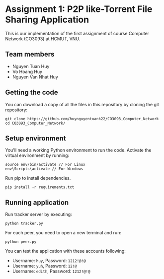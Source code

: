 # Assignment 1: P2P like-Torrent File Sharing Application
This is our implementation of the first assignment of course Computer Network (CO3093) at HCMUT, VNU.

## Team members

- Nguyen Tuan Huy
- Vo Hoang Huy
- Nguyen Van Nhat Huy

## Getting the code

You can download a copy of all the files in this repository by cloning the git repository:

    git clone https://github.com/huynguyentuank22/CO3093_Computer_Network
    cd CO3093_Computer_Network/

## Setup environment

You'll need a working Python environment to run the code.
Activate the virtual environment by running:

    source env/bin/activate // For Linux
    env\Scripts\activate // For Windows

Run pip to install dependencies.

    pip install -r requirements.txt

## Running application
Run tracker server by executing:

    python tracker.py

For each peer, you need to open a new terminal and run:

    python peer.py

You can test the application with these accounts following:

- Username: `huy`, Password: `1212!@!@`
- Username: `yuh`, Password: `12!@`
- Username: `edith`, Password: `1212!@!@`


